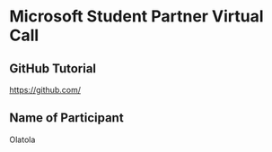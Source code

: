 # Microsoft Student Partner Virtual Call

## GitHub Tutorial

https://github.com/

## Name of Participant

Olatola
